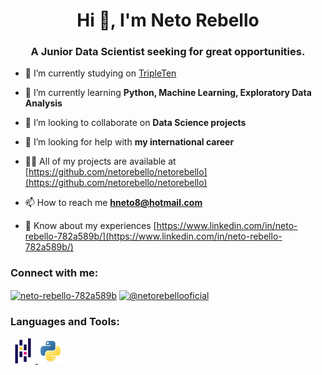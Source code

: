 <h1 align="center">Hi 👋, I'm Neto Rebello</h1>
<h3 align="center">A Junior Data Scientist seeking for great opportunities.</h3>

- 🔭 I’m currently studying on [TripleTen](www.tripleten.com)

- 🌱 I’m currently learning **Python, Machine Learning, Exploratory Data Analysis**

- 👯 I’m looking to collaborate on **Data Science projects**

- 🤝 I’m looking for help with **my international career**

- 👨‍💻 All of my projects are available at [https://github.com/netorebello/netorebello](https://github.com/netorebello/netorebello)

- 📫 How to reach me **hneto8@hotmail.com**

- 📄 Know about my experiences [https://www.linkedin.com/in/neto-rebello-782a589b/](https://www.linkedin.com/in/neto-rebello-782a589b/)

<h3 align="left">Connect with me:</h3>
<p align="left">
<a href="https://linkedin.com/in/neto-rebello-782a589b" target="blank"><img align="center" src="https://raw.githubusercontent.com/rahuldkjain/github-profile-readme-generator/master/src/images/icons/Social/linked-in-alt.svg" alt="neto-rebello-782a589b" height="30" width="40" /></a>
<a href="https://instagram.com/netorebellooficial" target="blank"><img align="center" src="https://raw.githubusercontent.com/rahuldkjain/github-profile-readme-generator/master/src/images/icons/Social/instagram.svg" alt="@netorebellooficial" height="30" width="40" /></a>
</p>

<h3 align="left">Languages and Tools:</h3>
<p align="left"> <a href="https://pandas.pydata.org/" target="_blank" rel="noreferrer"> <img src="https://raw.githubusercontent.com/devicons/devicon/2ae2a900d2f041da66e950e4d48052658d850630/icons/pandas/pandas-original.svg" alt="pandas" width="40" height="40"/> </a> <a href="https://www.python.org" target="_blank" rel="noreferrer"> <img src="https://raw.githubusercontent.com/devicons/devicon/master/icons/python/python-original.svg" alt="python" width="40" height="40"/> </a> </p>
